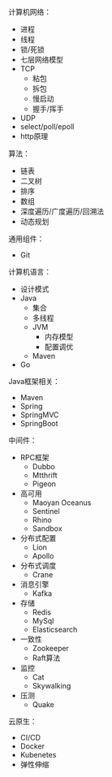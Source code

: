 计算机网络：
* 进程
* 线程
* 锁/死锁
* 七层网络模型
* TCP
  * 粘包
  * 拆包
  * 慢启动
  * 握手/挥手
* UDP
* select/poll/epoll
* http原理

算法：
* 链表
* 二叉树
* 排序
* 数组
* 深度遍历/广度遍历/回溯法
* 动态规划

通用组件：
* Git

计算机语言：
* 设计模式
* Java
  * 集合
  * 多线程
  * JVM
    * 内存模型
    * 配置调优
  * Maven
* Go

Java框架相关：
* Maven
* Spring
* SpringMVC
* SpringBoot

中间件：
* RPC框架
  * Dubbo
  * Mtthrift
  * Pigeon
* 高可用
  * Maoyan Oceanus
  * Sentinel
  * Rhino
  * Sandbox
* 分布式配置
  * Lion
  * Apollo
* 分布式调度
  * Crane
* 消息引擎
  * Kafka
* 存储
  * Redis
  * MySql
  * Elasticsearch
* 一致性
  * Zookeeper
  * Raft算法
* 监控
  * Cat
  * Skywalking
* 压测
  * Quake

云原生：
* CI/CD
* Docker
* Kubenetes
* 弹性伸缩

